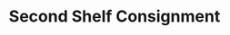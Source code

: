 ---
title: "Second Shelf Consignment"
url: /mineola/second-shelf-consignment/
shop: Gebrauchtwaren
---